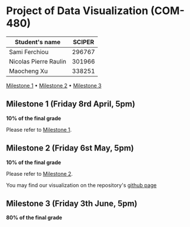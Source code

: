 # Project of Data Visualization (COM-480)

| Student's name | SCIPER |
| -------------- | ------ |
| Sami Ferchiou | 296767 |
| Nicolas Pierre Raulin | 301966 |
| Maocheng Xu | 338251 |

[Milestone 1](#milestone-1-friday-8rd-april-5pm) • [Milestone 2](#milestone-2-friday-1st-may-5pm) • [Milestone 3](#milestone-3-thursday-28th-may-5pm)

## Milestone 1 (Friday 8rd April, 5pm)

**10% of the final grade**

Please refer to [Milestone 1](Milestone1/milestone1.md).


## Milestone 2 (Friday 6st May, 5pm)

**10% of the final grade**

Please refer to [Milestone 2](Milestone2/milestone2.md).

You may find our visualization on the repository's [github page](https://com-480-data-visualization.github.io/datavis-project-2022-msn/)


## Milestone 3 (Friday 3th June, 5pm)

**80% of the final grade**

